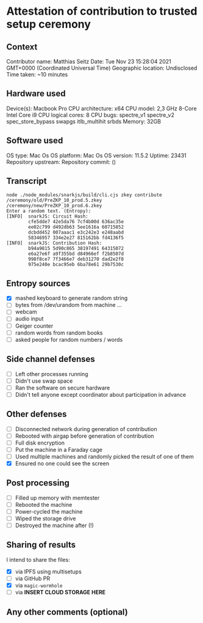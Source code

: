 # Attestation of contribution to trusted setup ceremony

<!--
Please edit this document as you see fit.

The following information is prepopulated for convenience and transparency;
however that does not mean that it is all required.

Please exercise your personal judgement, and if necessary delete stuff
to reach a balance of privacy and transparency which is comfortable for you.
-->

## Context

Contributor name: Matthias Seitz
Date: Tue Nov 23 15:28:04 2021 GMT+0000 (Coordinated Universal Time)
Geographic location: Undisclosed
Time taken: ~10 minutes

## Hardware used

Device(s): Macbook Pro
CPU architecture: x64
CPU model: 2,3 GHz 8-Core Intel Core i9
CPU logical cores: 8
CPU bugs: spectre_v1 spectre_v2 spec_store_bypass swapgs itlb_multihit srbds
Memory: 32GB

## Software used

OS type: Mac Os
OS platform: Mac Os
OS version: 11.5.2
Uptime: 23431
Repository upstream: 
Repository commit:  ()

## Transcript

```
node ./node_modules/snarkjs/build/cli.cjs zkey contribute /ceremony/old/PreZKP_10_prod.5.zkey /ceremony/new/PreZKP_10_prod.6.zkey
Enter a random text. (Entropy): 
[INFO]  snarkJS: Circuit Hash: 
		cfe5dde7 42e5da76 7cf4b00d 636ac35e
		ee02c799 d492db63 5ee1616a 60715852
		dcbdd452 007aaac1 e3c242e3 e248aabd
		58346957 334e2e27 815162bb fd4136f5
[INFO]  snarkJS: Contribution Hash: 
		b94a9815 5d90c865 38197491 64315072
		e6a27e6f a9f355bd d84966ef f2b8507d
		998f8ce7 7f3466e7 deb31270 dad2e2f8
		975e240e bcac95eb 6ba78e61 29b7530c
```

## Entropy sources

- [x] mashed keyboard to generate random string
- [ ] bytes from /dev/urandom from machine ...
- [ ] webcam
- [ ] audio input
- [ ] Geiger counter
- [ ] random words from random books
- [ ] asked people for random numbers / words

## Side channel defenses

- [ ] Left other processes running
- [ ] Didn't use swap space
- [ ] Ran the software on secure hardware
- [ ] Didn't tell anyone except coordinator about participation in advance

## Other defenses

- [ ] Disconnected network during generation of contribution
- [ ] Rebooted with airgap before generation of contribution
- [ ] Full disk encryption
- [ ] Put the machine in a Faraday cage
- [ ] Used multiple machines and randomly picked the result of one of them
- [x] Ensured no one could see the screen

## Post processing

- [ ] Filled up memory with memtester
- [ ] Rebooted the machine
- [ ] Power-cycled the machine
- [ ] Wiped the storage drive
- [ ] Destroyed the machine after (!)

## Sharing of results

I intend to share the files:

- [x] via IPFS using multisetups
- [ ] via GitHub PR
- [x] via `magic-wormhole`
- [ ] via **INSERT CLOUD STORAGE HERE**

## Any other comments (optional)

